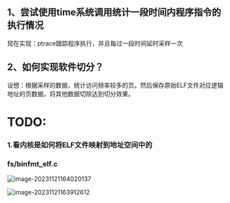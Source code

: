 ## 1、尝试使用time系统调用统计一段时间内程序指令的执行情况

现在实现：ptrace跟踪程序执行，并且每过一段时间延时采样一次



## 2、如何实现软件切分？

设想：根据采样的数据，统计访问频率较多的页。然后保存原始ELF文件对应逻辑地址的页数据，将其他数据切除达到切分效果。

# TODO:

### 1.看内核是如何将ELF文件映射到地址空间中的

### fs/binfmt_elf.c

![image-20231121164020137](C:\Users\lld\AppData\Roaming\Typora\typora-user-images\image-20231121164020137.png)

![image-20231121163912612](C:\Users\lld\AppData\Roaming\Typora\typora-user-images\image-20231121163912612.png)

